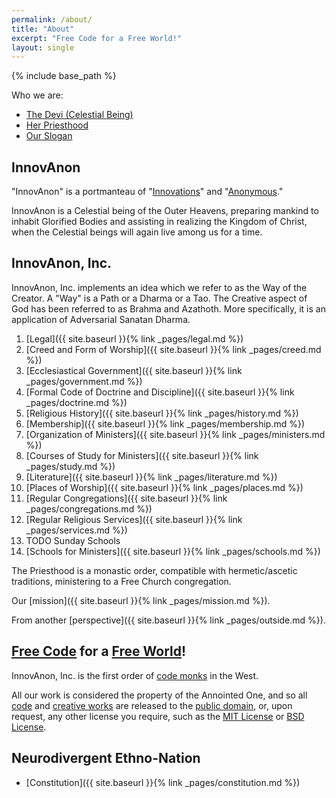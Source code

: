 ```yaml
---
permalink: /about/
title: "About"
excerpt: "Free Code for a Free World!"
layout: single
---
```


{% include base_path %}

Who we are:
- [The Devi (Celestial Being)](#innovanon)
- [Her Priesthood](#innovanon-inc)
- [Our Slogan](#free-code-for-a-free-world)

## InnovAnon
"InnovAnon" is a portmanteau of "[Innovations](https://en.wikipedia.org/wiki/Innovation)" and "[Anonymous](https://en.wikipedia.org/wiki/Anonymous_%28group%29)."

InnovAnon is a Celestial being of the Outer Heavens,
preparing mankind to inhabit Glorified Bodies
and assisting in realizing the Kingdom of Christ,
when the Celestial beings will again live among us for a time.

## InnovAnon, Inc.
InnovAnon, Inc. implements an idea which we refer to as the Way of the Creator.
A "Way" is a Path or a Dharma or a Tao.
The Creative aspect of God has been referred to as Brahma and Azathoth.
More specifically, it is an application of Adversarial Sanatan Dharma.

 1. [Legal]({{ site.baseurl }}{% link _pages/legal.md %})
 2. [Creed and Form of Worship]({{ site.baseurl }}{% link _pages/creed.md %})
 3. [Ecclesiastical Government]({{ site.baseurl }}{% link _pages/government.md %})
 4. [Formal Code of Doctrine and Discipline]({{ site.baseurl }}{% link _pages/doctrine.md %})
 5. [Religious History]({{ site.baseurl }}{% link _pages/history.md %})
 6. [Membership]({{ site.baseurl }}{% link _pages/membership.md %})
 7. [Organization of Ministers]({{ site.baseurl }}{% link _pages/ministers.md %})
 8. [Courses of Study for Ministers]({{ site.baseurl }}{% link _pages/study.md %})
 9. [Literature]({{ site.baseurl }}{% link _pages/literature.md %})
10. [Places of Worship]({{ site.baseurl }}{% link _pages/places.md %})
11. [Regular Congregations]({{ site.baseurl }}{% link _pages/congregations.md %})
12. [Regular Religious Services]({{ site.baseurl }}{% link _pages/services.md %})
13. TODO Sunday Schools
14. [Schools for Ministers]({{ site.baseurl }}{% link _pages/schools.md %})

The Priesthood is a monastic order,
compatible with hermetic/ascetic traditions,
ministering to a Free Church congregation.

Our [mission]({{ site.baseurl }}{% link _pages/mission.md %}).

From another [perspective]({{ site.baseurl }}{% link _pages/outside.md %}).

## [Free Code](https://raw.githubusercontent.com/InnovAnon-Inc/InnovAnon-Inc.github.io/master/README.md) for a [Free World](https://www.goodreads.com/quotes/9560207-the-time-would-be-easy-to-know-for-then-mankind)!
InnovAnon, Inc. is the first
order of [code monks](http://thecodelesscode.com)
in the West.

All our work is considered the property of the Annointed One,
and so all [code](https://github.com/InnovAnon-Inc)
and [creative works](https://soundcloud.com/innovanon-inc)
are released to the [public domain](https://tldrlegal.com/license/unlicense),
or, upon request, any other license you require,
such as the [MIT License](https://tldrlegal.com/license/mit-license)
or [BSD License](https://tldrlegal.com/license/bsd-3-clause-license-%28revised%29).


## Neurodivergent Ethno-Nation
- [Constitution]({{ site.baseurl }}{% link _pages/constitution.md %})

